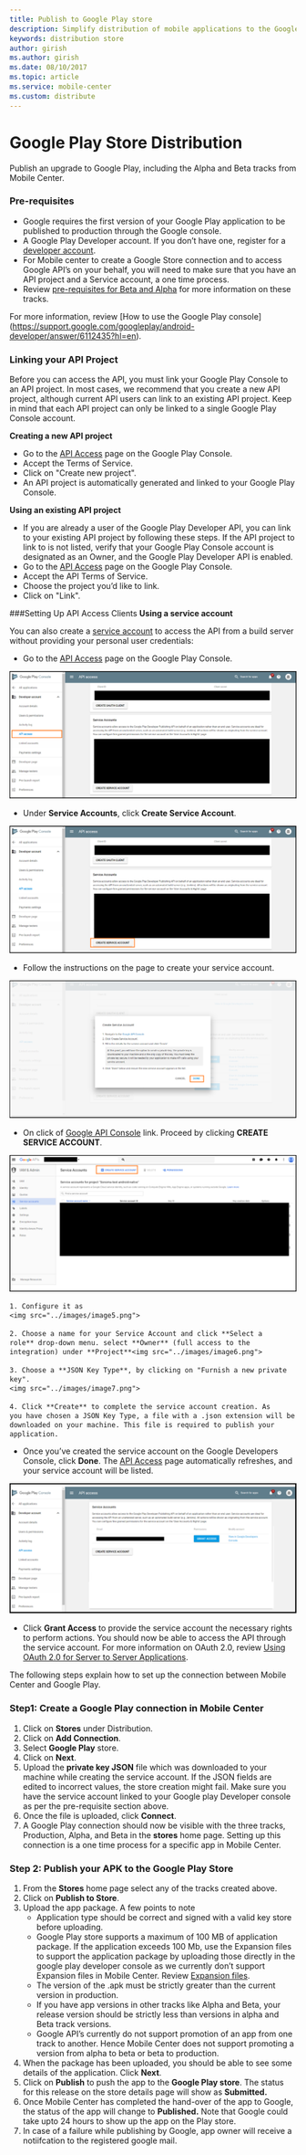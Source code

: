 ```yaml
---
title: Publish to Google Play store
description: Simplify distribution of mobile applications to the Google Play store 
keywords: distribution store
author: girish
ms.author: girish
ms.date: 08/10/2017
ms.topic: article
ms.service: mobile-center
ms.custom: distribute
---
```


# Google Play Store Distribution 

Publish an upgrade to Google Play, including the Alpha and Beta tracks from Mobile Center. 

### Pre-requisites

* Google requires the first version of your Google Play application to be published to production through the Google console.
* A Google Play Developer account. If you don’t have one, register for a [developer account](https://play.google.com/apps/publish/signup).
* For Mobile center to create a Google Store connection and to access Google API’s on your behalf, you will need to make sure that you have an API project and a Service account, a one time process.
* Review [pre-requisites for Beta and Alpha](https://developer.android.com/distribute/best-practices/launch/beta-tests.html) for more information on these tracks.

For more information, review [How to use the Google Play console] (https://support.google.com/googleplay/android-developer/answer/6112435?hl=en).

### Linking your API Project

Before you can access the API, you must link your Google Play Console to an API project. In most cases, we recommend that you create a new API project, although current API users can link to an existing API project. Keep in mind that each API project can only be linked to a single Google Play Console account.

**Creating a new API project**

* Go to the [API Access](https://play.google.com/apps/publish/#ApiAccessPlace) page on the Google Play Console.
* Accept the Terms of Service.
* Click on "Create new project".
* An API project is automatically generated and linked to your Google Play Console.

**Using an existing API project**

* If you are already a user of the Google Play Developer API, you can link to your existing API project by following these steps. If the API project to link to is not listed, verify that your Google Play Console account is designated as an Owner, and the Google Play Developer API is enabled.
* Go to the [API Access](https://play.google.com/apps/publish/#ApiAccessPlace) page on the Google Play Console.
* Accept the API Terms of Service.
* Choose the project you’d like to link.
* Click on "Link".


###Setting Up API Access Clients
**Using a service account**

You can also create a [service account](https://developers.google.com/accounts/docs/OAuth2ServiceAccount) to access the API from a build server without providing your personal user credentials:

*   Go to the [API Access](https://play.google.com/apps/publish/#ApiAccessPlace) page on the Google Play Console.
<img src="..//images/image1.png">

*   Under **Service Accounts**, click **Create Service Account**.
<img src=".././images/image2.png">

*   Follow the instructions on the page to create your service account.
<img src="../images/image3.png">

*   On click of [Google API Console](https://play.google.com/apps/publish/#ApiAccessPlace) link. Proceed by clicking **CREATE SERVICE ACCOUNT**.
<img src="../images/image4.png">

    1. Configure it as
    <img src="../images/image5.png">

    2. Choose a name for your Service Account and click **Select a role** drop-down menu. select **Owner** (full access to the integration) under **Project**<img src="../images/image6.png">

    3. Choose a **JSON Key Type**, by clicking on "Furnish a new private key".
    <img src="../images/image7.png">

    4. Click **Create** to complete the service account creation. As you have chosen a JSON Key Type, a file with a .json extension will be downloaded on your machine. This file is required to publish your application.

*   Once you’ve created the service account on the Google Developers Console, click **Done**. The [API Access](https://play.google.com/apps/publish/#ApiAccessPlace) page automatically refreshes, and your service account will be listed.

<img src="../images/image8.png">

*   Click **Grant Access** to provide the service account the necessary rights to perform actions. You should now be able to access the API through the service account. For more information on OAuth 2.0, review [Using OAuth 2.0 for Server to Server Applications](https://developers.google.com/accounts/docs/OAuth2ServiceAccount).

The following steps explain how to set up the connection between Mobile Center and Google Play.
### Step1: Create a Google Play connection in Mobile Center

1. Click on **Stores** under Distribution. 
2. Click on **Add Connection**.
3. Select **Google Play** store.
4. Click on **Next**.
5. Upload the **private key JSON** file which was downloaded to your machine while creating the service account. If the JSON fields are edited to incorrect values, the store creation might fail. Make sure you have the service account linked to your Google play Developer console as per the pre-requisite section above. 
6. Once the file is uploaded, click **Connect**.
7. A Google Play connection should now be visible with the three tracks, Production, Alpha, and Beta in the **stores** home page. Setting up this connection is a one time process for a specific app in Mobile Center.

### Step 2: Publish your APK to the Google Play Store

1. From the **Stores** home page select any of the tracks created above.
2. Click on **Publish to Store**.
3. Upload the app package. A few points to note
    * Application type should be correct and signed with a valid key store before uploading.
    * Google Play store supports a maximum of 100 MB of application package. If the application exceeds 100 Mb, use the Expansion files to support the application package by uploading those directly in the google play developer console as we currently don’t support Expansion files in Mobile Center. Review [Expansion files](https://support.google.com/googleplay/android-developer/answer/2481797?hl=en).
    * The version of the .apk must be strictly greater than the current version in production.
    * If you have app versions in other tracks like Alpha and Beta, your release version should be strictly less than versions in alpha and Beta track versions.
    * Google API’s currently do not support promotion of an app from one track to another. Hence Mobile Center does not support promoting a version from alpha to beta or beta to production.
4. When the package has been uploaded, you should be able to see some details of the application. Click **Next**.
5. Click on **Publish** to push the app to the **Google Play store**. The status for this release on the store details page will show as **Submitted.**
6. Once Mobile Center has completed the hand-over of the app to Google, the status of the app will change to **Published.** Note that Google could take upto 24 hours to show up the app on the Play store.
7. In case of a failure while publishing by Google, app owner will receive a notiifcation to the registered google mail. 






